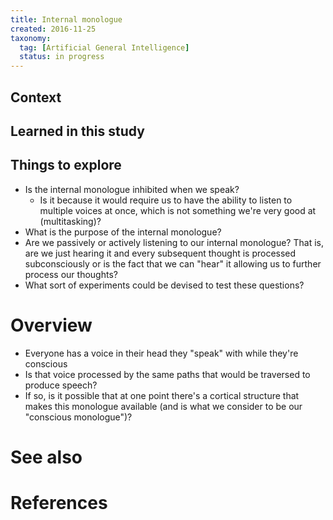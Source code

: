 ```yaml
---
title: Internal monologue
created: 2016-11-25
taxonomy:
  tag: [Artificial General Intelligence]
  status: in progress
---
```


## Context

## Learned in this study

## Things to explore
* Is the internal monologue inhibited when we speak?
	* Is it because it would require us to have the ability to listen to multiple voices at once, which is not something we're very good at (multitasking)?
* What is the purpose of the internal monologue?
* Are we passively or actively listening to our internal monologue? That is, are we just hearing it and every subsequent thought is processed subconsciously or is the fact that we can "hear" it allowing us to further process our thoughts?
* What sort of experiments could be devised to test these questions?

# Overview
* Everyone has a voice in their head they "speak" with while they're conscious
* Is that voice processed by the same paths that would be traversed to produce speech?
* If so, is it possible that at one point there's a cortical structure that makes this monologue available (and is what we consider to be our "conscious monologue")?

# See also

# References
